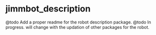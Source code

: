 # jimmbot_description
@todo Add a proper readme for the robot description package.
@todo In progress. will change with the updation of other packages for the robot.